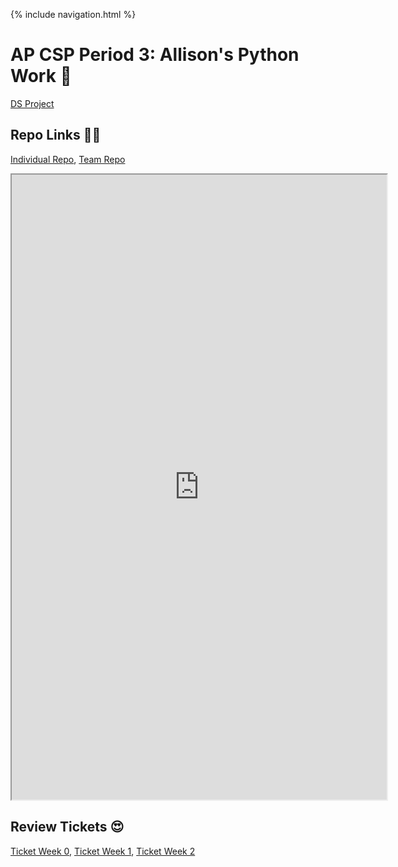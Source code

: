 {% include navigation.html %}

# AP CSP Period 3: Allison's Python Work 🐍

<a href="datastructuresproject">DS Project</a>

## Repo Links 👩‍💻
[Individual Repo](https://github.com/allisonthuang/allisonthuang.github.io),
[Team Repo](https://github.com/christinlee367/n225_FireEradicatorsTheSequel)

<iframe height="1000px" width="600px" src="https://replit.com/@allisonthuang/AllisonCSPTri3?lite=true#main.py"></iframe>

## Review Tickets 😍
[Ticket Week 0](https://github.com/christinlee367/womenInSTEMandDavid/issues/3), [Ticket Week 1](https://github.com/christinlee367/womenInSTEMandDavid/issues/14), [Ticket Week 2](https://github.com/christinlee367/womenInSTEMandDavid/issues/18)

